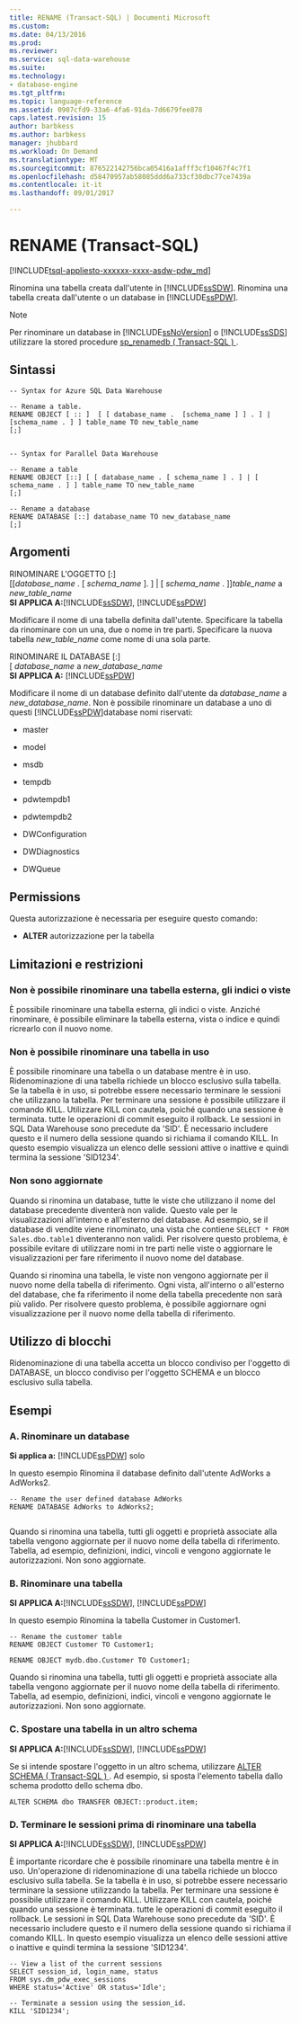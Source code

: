 ```yaml
---
title: RENAME (Transact-SQL) | Documenti Microsoft
ms.custom: 
ms.date: 04/13/2016
ms.prod: 
ms.reviewer: 
ms.service: sql-data-warehouse
ms.suite: 
ms.technology:
- database-engine
ms.tgt_pltfrm: 
ms.topic: language-reference
ms.assetid: 0907cfd9-33a6-4fa6-91da-7d6679fee878
caps.latest.revision: 15
author: barbkess
ms.author: barbkess
manager: jhubbard
ms.workload: On Demand
ms.translationtype: MT
ms.sourcegitcommit: 876522142756bca05416a1afff3cf10467f4c7f1
ms.openlocfilehash: d58470957ab58085ddd6a733cf30dbc77ce7439a
ms.contentlocale: it-it
ms.lasthandoff: 09/01/2017

---
```

# <a name="rename-transact-sql"></a>RENAME (Transact-SQL)
[!INCLUDE[tsql-appliesto-xxxxxx-xxxx-asdw-pdw_md](../../includes/tsql-appliesto-xxxxxx-xxxx-asdw-pdw-md.md)]

  Rinomina una tabella creata dall'utente in [!INCLUDE[ssSDW](../../includes/sssdw-md.md)]. Rinomina una tabella creata dall'utente o un database in [!INCLUDE[ssPDW](../../includes/sspdw-md.md)].  
  
> [!NOTE]  
>  Per rinominare un database in [!INCLUDE[ssNoVersion](../../includes/ssnoversion-md.md)] o [!INCLUDE[ssSDS](../../includes/sssds-md.md)] utilizzare la stored procedure [sp_renamedb &#40; Transact-SQL &#41; ](../../relational-databases/system-stored-procedures/sp-renamedb-transact-sql.md).  
  
## <a name="syntax"></a>Sintassi  
  
```  
-- Syntax for Azure SQL Data Warehouse  
  
-- Rename a table.  
RENAME OBJECT [ :: ]  [ [ database_name .  [schema_name ] ] . ] | [schema_name . ] ] table_name TO new_table_name  
[;]  
  
```  
  
```  
-- Syntax for Parallel Data Warehouse  
  
-- Rename a table  
RENAME OBJECT [::] [ [ database_name . [ schema_name ] . ] | [ schema_name . ] ] table_name TO new_table_name  
[;]  
  
-- Rename a database  
RENAME DATABASE [::] database_name TO new_database_name  
[;]  
```  
  
## <a name="arguments"></a>Argomenti  
 RINOMINARE L'OGGETTO [:]   
          [[*database_name* . [ *schema_name* ]. ] | [ *schema_name* . ]]*table_name* a *new_table_name*  
 **SI APPLICA A:**[!INCLUDE[ssSDW](../../includes/sssdw-md.md)],  [!INCLUDE[ssPDW](../../includes/sspdw-md.md)]  
  
 Modificare il nome di una tabella definita dall'utente. Specificare la tabella da rinominare con un una, due o nome in tre parti.    Specificare la nuova tabella *new_table_name* come nome di una sola parte.  
  
 RINOMINARE IL DATABASE [:]   
          [ *database_name* a *new_database_name*  
 **SI APPLICA A:**  [!INCLUDE[ssPDW](../../includes/sspdw-md.md)]  
  
 Modificare il nome di un database definito dall'utente da *database_name* a *new_database_name*.  Non è possibile rinominare un database a uno di questi [!INCLUDE[ssPDW](../../includes/sspdw-md.md)]database nomi riservati:  
  
-   master  
  
-   model  
  
-   msdb  
  
-   tempdb  
  
-   pdwtempdb1  
  
-   pdwtempdb2  
  
-   DWConfiguration  
  
-   DWDiagnostics  
  
-   DWQueue  
  
## <a name="permissions"></a>Permissions  
 Questa autorizzazione è necessaria per eseguire questo comando:  
  
-   **ALTER** autorizzazione per la tabella  
   
  
## <a name="limitations-and-restrictions"></a>Limitazioni e restrizioni  
  
### <a name="cannot-rename-an-external-table-indexes-or-views"></a>Non è possibile rinominare una tabella esterna, gli indici o viste
È possibile rinominare una tabella esterna, gli indici o viste. Anziché rinominare, è possibile eliminare la tabella esterna, vista o indice e quindi ricrearlo con il nuovo nome.

### <a name="cannot-rename-a-table-in-use"></a>Non è possibile rinominare una tabella in uso  
 È possibile rinominare una tabella o un database mentre è in uso. Ridenominazione di una tabella richiede un blocco esclusivo sulla tabella. Se la tabella è in uso, si potrebbe essere necessario terminare le sessioni che utilizzano la tabella. Per terminare una sessione è possibile utilizzare il comando KILL. Utilizzare KILL con cautela, poiché quando una sessione è terminata. tutte le operazioni di commit eseguito il rollback. Le sessioni in SQL Data Warehouse sono precedute da 'SID'. È necessario includere questo e il numero della sessione quando si richiama il comando KILL. In questo esempio visualizza un elenco delle sessioni attive o inattive e quindi termina la sessione 'SID1234'.  
  
### <a name="views-are-not-updated"></a>Non sono aggiornate  
 Quando si rinomina un database, tutte le viste che utilizzano il nome del database precedente diventerà non valide. Questo vale per le visualizzazioni all'interno e all'esterno del database. Ad esempio, se il database di vendite viene rinominato, una vista che contiene `SELECT * FROM Sales.dbo.table1` diventeranno non validi. Per risolvere questo problema, è possibile evitare di utilizzare nomi in tre parti nelle viste o aggiornare le visualizzazioni per fare riferimento il nuovo nome del database.  
  
 Quando si rinomina una tabella, le viste non vengono aggiornate per il nuovo nome della tabella di riferimento. Ogni vista, all'interno o all'esterno del database, che fa riferimento il nome della tabella precedente non sarà più valido. Per risolvere questo problema, è possibile aggiornare ogni visualizzazione per il nuovo nome della tabella di riferimento.  
  
## <a name="locking"></a>Utilizzo di blocchi  
 Ridenominazione di una tabella accetta un blocco condiviso per l'oggetto di DATABASE, un blocco condiviso per l'oggetto SCHEMA e un blocco esclusivo sulla tabella.  
  
## <a name="examples"></a>Esempi  
  
### <a name="a-rename-a-database"></a>A. Rinominare un database  
 **Si applica a:** [!INCLUDE[ssPDW](../../includes/sspdw-md.md)] solo    
  
 In questo esempio Rinomina il database definito dall'utente AdWorks a AdWorks2.  
  
```  
-- Rename the user defined database AdWorks  
RENAME DATABASE AdWorks to AdWorks2;  
  
```  
  
 Quando si rinomina una tabella, tutti gli oggetti e proprietà associate alla tabella vengono aggiornate per il nuovo nome della tabella di riferimento. Tabella, ad esempio, definizioni, indici, vincoli e vengono aggiornate le autorizzazioni. Non sono aggiornate.  
  
### <a name="b-rename-a-table"></a>B. Rinominare una tabella  
 **SI APPLICA A:**[!INCLUDE[ssSDW](../../includes/sssdw-md.md)],  [!INCLUDE[ssPDW](../../includes/sspdw-md.md)]  
  
 In questo esempio Rinomina la tabella Customer in Customer1.  
  
```  
-- Rename the customer table  
RENAME OBJECT Customer TO Customer1;  
  
RENAME OBJECT mydb.dbo.Customer TO Customer1;  
```  
  
 Quando si rinomina una tabella, tutti gli oggetti e proprietà associate alla tabella vengono aggiornate per il nuovo nome della tabella di riferimento. Tabella, ad esempio, definizioni, indici, vincoli e vengono aggiornate le autorizzazioni. Non sono aggiornate.  
   
  
### <a name="c-move-a-table-to-a-different-schema"></a>C. Spostare una tabella in un altro schema  
 **SI APPLICA A:**[!INCLUDE[ssSDW](../../includes/sssdw-md.md)],  [!INCLUDE[ssPDW](../../includes/sspdw-md.md)]  
  
 Se si intende spostare l'oggetto in un altro schema, utilizzare [ALTER SCHEMA &#40; Transact-SQL &#41; ](../../t-sql/statements/alter-schema-transact-sql.md). Ad esempio, si sposta l'elemento tabella dallo schema prodotto dello schema dbo.  
  
```  
ALTER SCHEMA dbo TRANSFER OBJECT::product.item;  
```  
  
### <a name="d-terminate-sessions-before-renaming-a-table"></a>D. Terminare le sessioni prima di rinominare una tabella  
 **SI APPLICA A:**[!INCLUDE[ssSDW](../../includes/sssdw-md.md)],  [!INCLUDE[ssPDW](../../includes/sspdw-md.md)]  
  
 È importante ricordare che è possibile rinominare una tabella mentre è in uso. Un'operazione di ridenominazione di una tabella richiede un blocco esclusivo sulla tabella. Se la tabella è in uso, si potrebbe essere necessario terminare la sessione utilizzando la tabella. Per terminare una sessione è possibile utilizzare il comando KILL. Utilizzare KILL con cautela, poiché quando una sessione è terminata. tutte le operazioni di commit eseguito il rollback. Le sessioni in SQL Data Warehouse sono precedute da 'SID'. È necessario includere questo e il numero della sessione quando si richiama il comando KILL. In questo esempio visualizza un elenco delle sessioni attive o inattive e quindi termina la sessione 'SID1234'.  
  
```  
-- View a list of the current sessions  
SELECT session_id, login_name, status   
FROM sys.dm_pdw_exec_sessions   
WHERE status='Active' OR status='Idle';  
  
-- Terminate a session using the session_id.  
KILL 'SID1234';  
```  
  
  


